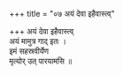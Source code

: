+++
title = "०७ अयं देवा इहैवास्त्व्"

+++
अयं देवा इहैवास्त्व्  
अयं मामुत्र गाद् इतः ।  
इमं सहस्रवीर्येण  
मृत्योर् उत् पारयामसि ॥